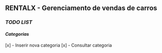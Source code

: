 ## RENTALX - Gerenciamento de vendas de carros

### *TODO LIST*

#### _Categorias_
[x] - Inserir nova categoria
[x] - Consultar categoria